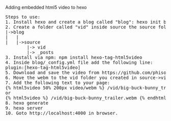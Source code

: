Adding embedded html5 video to hexo
<pre>
Steps to use:
1. Install hexo and create a blog called "blog": hexo init blog
2. Create a folder called "vid" inside source the source folder.
|->blog 
|   |
|   |->source
        |-> vid
        |-> _posts
3. Install via npm: npm install hexo-tag-html5video
4. Inside blog/_config.yml file add the following line:
plugin:[hexo-tag-html5video]
5. Download and save the video from https://github.com/phisonk/lab4/blob/master/big-buck-bunny_trailer.webm
6. Move the webm to the vid folder you created in source->vid
7. Add the following text to your page:
{% html5video 50% 200px video/webm %} /vid/big-buck-bunny_trailer.webm {% endhtml5video %}
or
{% html5video %} /vid/big-buck-bunny_trailer.webm {% endhtml5video %}
8. hexo generate
9. hexo server
10. Goto http://localhost:4000 in browser.
<pre>
